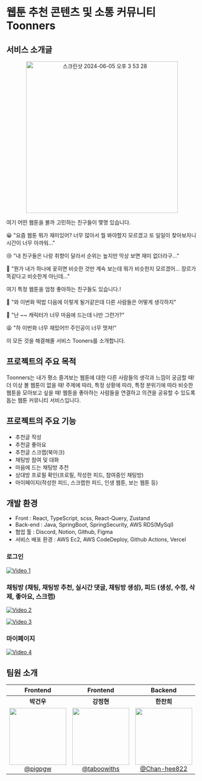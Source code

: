 # 웹툰 추천 콘텐츠 및 소통 커뮤니티 Toonners
## 서비스 소개글
<p align='center'>
  <img width="400" alt="스크린샷 2024-06-05 오후 3 53 28" src="https://github.com/ProjectRunners/toonners/assets/133184988/8d3a5c67-fc89-4177-b11f-9439a508f4b8">
</p>

여기 어떤 웹툰을 볼까 고민하는 친구들이 몇명 있습니다.

😀 "요즘 웹툰 뭐가 재미있어? 너무 많아서 뭘 봐야할지 모르겠고 또 일일이 찾아보자니 시간이 너무 아까워..."

😢 "내 친구들은 나랑 취향이 달라서 순위는 높지만 막상 보면 재미 없더라구..."

🥸 "뭔가 내가 하나에 꽂히면 비슷한 것만 계속 보는데 뭐가 비슷한지 모르겠어... 장르가 똑같다고 비슷한게 아닌데..."

여기 특정 웹툰을 엄청 좋아하는 친구들도 있습니다.!

🤪 "와 이번화 떡밥 다음에 이렇게 될거같은데 다른 사람들은 어떻게 생각하지"

🤩 "난 ~~ 캐릭터가 너무 마음에 드는데 나만 그런가?"

😫 "하 이번화 너무 재밌어!!! 주인공이 너무 멋져!"

이 모든 것을 해결해줄 서비스 Tooners를 소개합니다.

## 프로젝트의 주요 목적
Toonners는 내가 평소 즐겨보는 웹툰에 대한 다른 사람들의 생각과 느낌이 궁금할 때! 더 이상 볼 웹툰이 없을 때! 주제에 따라, 특정 상황에 따라, 특정 분위기에 따라 비슷한 웹툰을 모아보고 싶을 때! 웹툰을 좋아하는 사람들을 연결하고 의견을 공유할 수 있도록 돕는 웹툰 커뮤니티 서비스입니다.

## 프로젝트의 주요 기능
- 추천글 작성
- 추천글 좋아요
- 추천글 스크랩(북마크)
- 채팅방 참여 및 대화
- 마음에 드는 채팅방 추천
- 상대방 프로필 확인(프로필, 작성한 피드, 참여중인 채팅방)
- 마이페이지(작성한 피드, 스크랩한 피드, 인생 웹툰, 보는 웹툰 등)

## 개발 환경
- Front : React, TypeScript, scss, React-Query, Zustand
- Back-end : Java, SpringBoot, SpringSecurity, AWS RDS(MySql)
- 협업 툴 : Discord, Notion, Github, Figma
- 서비스 배포 환경 : AWS Ec2, AWS CodeDeploy, Github Actions, Vercel

### 로그인
[![Video 1](https://github.com/ProjectRunners/toonners/assets/133184988/b4ff80c4-6a31-4566-b427-1e4b08292023)](https://github.com/ProjectRunners/toonners/assets/133184988/b4ff80c4-6a31-4566-b427-1e4b08292023)

### 채팅방 (채팅, 채팅방 추천, 실시간 댓글, 채팅방 생성), 피드 (생성, 수정, 삭제, 좋아요, 스크랩)
[![Video 2](https://github.com/ProjectRunners/toonners/assets/133184988/3fa6cc59-1d08-4b5f-820a-b694fc481bde)](https://github.com/ProjectRunners/toonners/assets/133184988/3fa6cc59-1d08-4b5f-820a-b694fc481bde)

[![Video 3](https://github.com/ProjectRunners/toonners/assets/133184988/a12758ce-df77-4001-841e-7b0d5e5a5539)](https://github.com/ProjectRunners/toonners/assets/133184988/a12758ce-df77-4001-841e-7b0d5e5a5539)

### 마이페이지
[![Video 4](https://github.com/ProjectRunners/toonners/assets/133184988/97276268-e982-44da-9734-1388ad93d92d)](https://github.com/ProjectRunners/toonners/assets/133184988/97276268-e982-44da-9734-1388ad93d92d)


## 팀원 소개 
| **Frontend** | **Frontend** | **Backend** |
| :------: |  :------: | :------: | 
| **박건우** | **강정현** | **한찬희** |
|[<img src="https://avatars.githubusercontent.com/u/133184988?v=4" height=150 width=150> <br/> @pigpgw](https://github.com/pigpgw) |  [<img src="https://avatars.githubusercontent.com/u/85155789?v=4" height=150 width=150> <br/> @taboowiths](https://github.com/taboowiths)  | [<img src="https://avatars.githubusercontent.com/u/124652331?v=4" height=150 width=150> <br/> @Chan-hee822](https://github.com/Chan-hee822) |
